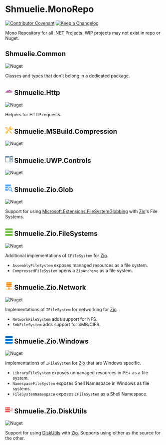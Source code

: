 # Shmuelie.MonoRepo

[![Contributor Covenant](https://img.shields.io/badge/Contributor%20Covenant-2.1-4BAAAA?style=for-the-badge)](CODE_OF_CONDUCT.md)
[![Keep a Changelog](https://img.shields.io/badge/Keep%20a%20Changelog-1.0.0-F25D30?style=for-the-badge)](CHANGELOG.md)

Mono Repository for all .NET Projects. WIP projects may not exist in repo or Nuget.

## Shmuelie.Common

![Nuget](https://img.shields.io/badge/NUGET-WIP-blue?style=for-the-badge)

Classes and types that don't belong in a dedicated package.

## ![Shmuelie.Http](Shmuelie.Http/Shmuelie.Http-24.png) Shmuelie.Http

![Nuget](https://img.shields.io/badge/NUGET-WIP-blue?style=for-the-badge)

Helpers for HTTP requests.

## ![Shmuelie.MSBuild.Compression](Shmuelie.MSBuild.Compression/Shmuelie.MSBuild.Compression-24.png) Shmuelie.MSBuild.Compression

![Nuget](https://img.shields.io/badge/NUGET-WIP-blue?style=for-the-badge)

## ![Shmuelie.UWP.Controls](Shmuelie.UWP.Controls/Shmuelie.UWP.Controls-24.png) Shmuelie.UWP.Controls

![Nuget](https://img.shields.io/badge/NUGET-WIP-blue?style=for-the-badge)

## ![Shmuelie.Zio.Glob](Shmuelie.Zio.Glob/Shmuelie.Zio.Glob-24.png) Shmuelie.Zio.Glob

![Nuget](https://img.shields.io/nuget/v/Shmuelie.Zio.Glob?style=for-the-badge)

Support for using [Microsoft.Extensions.FileSystemGlobbing][FileSystemGlobbing] with [Zio][Zio]'s File Systems.

## ![Shmuelie.Zio.FileSystems](Shmuelie.Zio.FileSystems/Shmuelie.Zio.FileSystems-24.png) Shmuelie.Zio.FileSystems

![Nuget](https://img.shields.io/nuget/v/Shmuelie.Zio.FileSystems?style=for-the-badge)

Additional implementations of `IFileSystem` for [Zio][Zio].

- `AssemblyFileSystem` exposes managed resources as a file system.
- `CompressedFileSystem` opens a `ZipArchive` as a file system.

## ![Shmuelie.Zio.Network](Shmuelie.Zio.Network/Shmuelie.Zio.Network-24.png) Shmuelie.Zio.Network

![Nuget](https://img.shields.io/badge/NUGET-WIP-blue?style=for-the-badge)

Implementations of `IFileSystem` for networking for [Zio][Zio].

- `NetworkFileSystem` adds support for NFS.
- `SmbFileSystem` adds support for SMB/CIFS.
## ![Shmuelie.Zio.Windows](Shmuelie.Zio.Windows/Shmuelie.Zio.Windows-24.png) Shmuelie.Zio.Windows

![Nuget](https://img.shields.io/badge/NUGET-WIP-blue?style=for-the-badge)

Implementations of `IFileSystem` for [Zio][Zio] that are Windows specific.

- `LibraryFileSystem` exposes unmanaged resources in PE+ as a file system.
- `NamespaceFileSystem` exposes Shell Namespace in Windows as file systems.
- `FileSystemNamespace` exposes `IFileSystem` as a Shell Namespace.

## ![Shmuelie.Zio.DiskUtils](Shmuelie.Zio.DiskUtils/Shmuelie.Zio.DiskUtils-24.png) Shmuelie.Zio.DiskUtils

![Nuget](https://img.shields.io/badge/NUGET-WIP-blue?style=for-the-badge)

Support for using [DiskUtils][DiskUtils] with [Zio][Zio]. Supports using either as the source for the other.

[FileSystemGlobbing]: https://www.nuget.org/packages/FileSystemGlobbing
[Zio]: https://www.nuget.org/packages/Zio
[DiskUtils]: https://github.com/DiscUtils/DiscUtils
